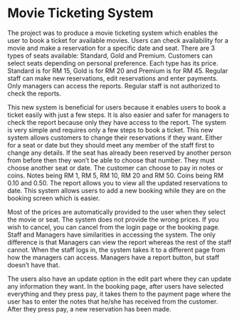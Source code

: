 # Movie Ticketing System
 
The project was to produce a movie ticketing system which enables the user to book a ticket for available movies. Users can check availability for a movie and make a reservation for a specific date and seat. There are 3 types of seats available: Standard, Gold and Premium. Customers can select seats depending on personal preference. Each type has its price. Standard is for RM 15, Gold is for RM 20 and Premium is for RM 45. Regular staff can make new reservations, edit reservations and enter payments. Only managers can access the reports. Regular staff is not authorized to check the reports.

This new system is beneficial for users because it enables users to book a ticket easily with just a few steps. It is also easier and safer for managers to check the report because only they have access to the report. The system is very simple and requires only a few steps to book a ticket. This new system allows customers to change their reservations if they want. Either for a seat or date but they should meet any member of the staff first to change any details. If the seat has already been reserved by another person from before then they won’t be able to choose that number. They must choose another seat or date. The customer can choose to pay in notes or coins. Notes being RM 1, RM 5, RM 10, RM 20 and RM 50. Coins being RM 0.10 and 0.50. The report allows you to view all the updated reservations to date. This system allows users to add a new booking while they are on the booking screen which is easier.

Most of the prices are automatically provided to the user when they select the movie or seat. The system does not provide the wrong prices. If you wish to cancel, you can cancel from the login page or the booking page. Staff and Managers have similarities in accessing the system. The only difference is that Managers can view the report whereas the rest of the staff cannot. When the staff logs in, the system takes it to a different page from how the managers can access. Managers have a report button, but staff doesn’t have that.

The users also have an update option in the edit part where they can update any information they want. In the booking page, after users have selected everything and they press pay, it takes them to the payment page where the user has to enter the notes that he/she has received from the customer. After they press pay, a new reservation has been made.
